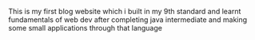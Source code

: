 This is my first blog website which i built in my 9th standard and learnt fundamentals of web dev after completing java intermediate and making some small applications through that language 
